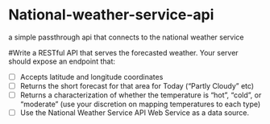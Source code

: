 # National-weather-service-api
a simple passthrough api that connects to the national weather service

#Write a RESTful API that serves the forecasted weather. Your server should expose an endpoint that:

- [ ] Accepts latitude and longitude coordinates
- [ ] Returns the short forecast for that area for Today (“Partly Cloudy” etc)
- [ ] Returns a characterization of whether the temperature is “hot”, “cold”, or “moderate” (use your discretion on mapping temperatures to each type)
- [ ] Use the National Weather Service API Web Service as a data source.
